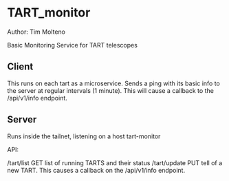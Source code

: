 # TART_monitor

Author: Tim Molteno

Basic Monitoring Service for TART telescopes

## Client

This runs on each tart as a microservice. Sends a ping with its basic info to the server at regular intervals (1 minute). This will cause a callback to the /api/v1/info endpoint. 


## Server

Runs inside the tailnet, listening on a host tart-monitor

API:

/tart/list GET list of running TARTS and their status
/tart/update PUT tell of a new TART. This causes a callback on the /api/v1/info endpoint.

